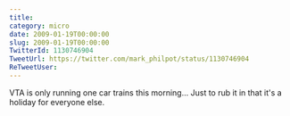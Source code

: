 ```yaml
---
title: 
category: micro
date: 2009-01-19T00:00:00
slug: 2009-01-19T00:00:00
TwitterId: 1130746904
TweetUrl: https://twitter.com/mark_philpot/status/1130746904
ReTweetUser: 
---
```


VTA is only running one car trains this morning... Just to rub it in that it's a holiday for everyone else.